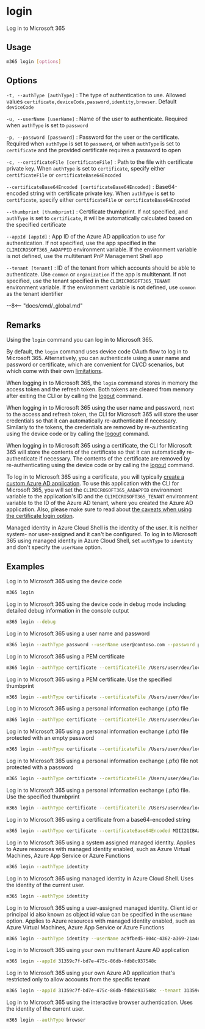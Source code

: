 # login

Log in to Microsoft 365

## Usage

```sh
m365 login [options]
```

## Options

`-t, --authType [authType]`
: The type of authentication to use. Allowed values `certificate,deviceCode,password,identity,browser`. Default `deviceCode`

`-u, --userName [userName]`
: Name of the user to authenticate. Required when `authType` is set to `password`

`-p, --password [password]`
: Password for the user or the certificate. Required when `authType` is set to `password`, or when `authType` is set to `certificate` and the provided certificate requires a password to open

`-c, --certificateFile [certificateFile]`
: Path to the file with certificate private key. When `authType` is set to `certificate`, specify either `certificateFile` or `certificateBase64Encoded`

`--certificateBase64Encoded [certificateBase64Encoded]`
: Base64-encoded string with certificate private key. When `authType` is set to `certificate`, specify either `certificateFile` or `certificateBase64Encoded`

`--thumbprint [thumbprint]`
: Certificate thumbprint. If not specified, and `authType` is set to `certificate`, it will be automatically calculated based on the specified certificate

`--appId [appId]`
: App ID of the Azure AD application to use for authentication. If not specified, use the app specified in the `CLIMICROSOFT365_AADAPPID` environment variable. If the environment variable is not defined, use the multitenant PnP Management Shell app

`--tenant [tenant]`
: ID of the tenant from which accounts should be able to authenticate. Use `common` or `organization` if the app is multitenant. If not specified, use the tenant specified in the `CLIMICROSOFT365_TENANT` environment variable. If the environment variable is not defined, use `common` as the tenant identifier

--8<-- "docs/cmd/_global.md"

## Remarks

Using the `login` command you can log in to Microsoft 365.

By default, the `login` command uses device code OAuth flow to log in to Microsoft 365. Alternatively, you can authenticate using a user name and password or certificate, which are convenient for CI/CD scenarios, but which come with their own [limitations](../user-guide/connecting-office-365.md).

When logging in to Microsoft 365, the `login` command stores in memory the access token and the refresh token. Both tokens are cleared from memory after exiting the CLI or by calling the [logout](logout.md) command.

When logging in to Microsoft 365 using the user name and password, next to the access and refresh token, the CLI for Microsoft 365 will store the user credentials so that it can automatically re-authenticate if necessary. Similarly to the tokens, the credentials are removed by re-authenticating using the device code or by calling the [logout](logout.md) command.

When logging in to Microsoft 365 using a certificate, the CLI for Microsoft 365 will store the contents of the certificate so that it can automatically re-authenticate if necessary. The contents of the certificate are removed by re-authenticating using the device code or by calling the [logout](logout.md) command.  

To log in to Microsoft 365 using a certificate, you will typically [create a custom Azure AD application](../user-guide/using-own-identity.md). To use this application with the CLI for Microsoft 365, you will set the `CLIMICROSOFT365_AADAPPID` environment variable to the application's ID and the `CLIMICROSOFT365_TENANT` environment variable to the ID of the Azure AD tenant, where you created the Azure AD application. Also, please make sure to read about [the caveats when using the certificate login option](../user-guide/cli-certificate-caveats.md).

Managed identity in Azure Cloud Shell is the identity of the user. It is neither system- nor user-assigned and it can't be configured. To log in to Microsoft 365 using managed identity in Azure Cloud Shell, set `authType` to `identity` and don't specify the `userName` option.

## Examples

Log in to Microsoft 365 using the device code

```sh
m365 login
```

Log in to Microsoft 365 using the device code in debug mode including detailed debug information in the console output

```sh
m365 login --debug
```

Log in to Microsoft 365 using a user name and password

```sh
m365 login --authType password --userName user@contoso.com --password pass@word1
```

Log in to Microsoft 365 using a PEM certificate

```sh
m365 login --authType certificate --certificateFile /Users/user/dev/localhost.pem
```

Log in to Microsoft 365 using a PEM certificate. Use the specified thumbprint

```sh
m365 login --authType certificate --certificateFile /Users/user/dev/localhost.pem  --thumbprint 47C4885736C624E90491F32B98855AA8A7562AF1
```

Log in to Microsoft 365 using a personal information exchange (.pfx) file

```sh
m365 login --authType certificate --certificateFile /Users/user/dev/localhost.pfx --password 'pass@word1'
```

Log in to Microsoft 365 using a personal information exchange (.pfx) file protected with an empty password

```sh
m365 login --authType certificate --certificateFile /Users/user/dev/localhost.pfx --password
```

Log in to Microsoft 365 using a personal information exchange (.pfx) file not protected with a password

```sh
m365 login --authType certificate --certificateFile /Users/user/dev/localhost.pfx
```

Log in to Microsoft 365 using a personal information exchange (.pfx) file. Use the specified thumbprint

```sh
m365 login --authType certificate --certificateFile /Users/user/dev/localhost.pfx --thumbprint 47C4885736C624E90491F32B98855AA8A7562AF1 --password 'pass@word1'
```

Log in to Microsoft 365 using a certificate from a base64-encoded string

```sh
m365 login --authType certificate --certificateBase64Encoded MIII2QIBAzCCCJ8GCSqGSIb3DQEHAaCCCJAEg...eX1N5AgIIAA== --thumbprint D0C9B442DE249F55D10CDA1A2418952DC7D407A3
```

Log in to Microsoft 365 using a system assigned managed identity. Applies to Azure resources with managed identity enabled,
such as Azure Virtual Machines, Azure App Service or Azure Functions

```sh
m365 login --authType identity
```

Log in to Microsoft 365 using managed identity in Azure Cloud Shell. Uses the identity of the current user.

```sh
m365 login --authType identity
```

Log in to Microsoft 365 using a user-assigned managed identity. Client id or principal id also known as object id value can be specified in the `userName` option. Applies to Azure resources with managed identity enabled, such as Azure Virtual Machines, Azure App Service or Azure Functions

```sh
m365 login --authType identity --userName ac9fbed5-804c-4362-a369-21a4ec51109e
```

Log in to Microsoft 365 using your own multitenant Azure AD application

```sh
m365 login --appId 31359c7f-bd7e-475c-86db-fdb8c937548c
```

Log in to Microsoft 365 using your own Azure AD application that's restricted only to allow accounts from the specific tenant

```sh
m365 login --appId 31359c7f-bd7e-475c-86db-fdb8c937548c --tenant 31359c7f-bd7e-475c-86db-fdb8c937548a
```

Log in to Microsoft 365 using the interactive browser authentication. Uses the identity of the current user.

```sh
m365 login --authType browser
```
